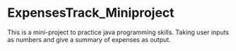 # ExpensesTrack_Miniproject
This is a mini-project to practice java programming skills.
Taking user inputs as numbers and give a summary of expenses as output.
